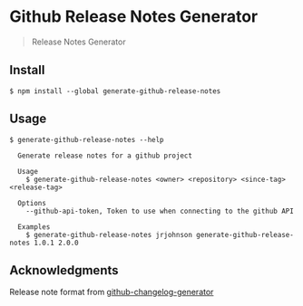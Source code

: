 # Github Release Notes Generator

> Release Notes Generator

## Install

```
$ npm install --global generate-github-release-notes
```

## Usage

```
$ generate-github-release-notes --help

  Generate release notes for a github project

  Usage
    $ generate-github-release-notes <owner> <repository> <since-tag> <release-tag>

  Options
    --github-api-token, Token to use when connecting to the github API

  Examples
    $ generate-github-release-notes jrjohnson generate-github-release-notes 1.0.1 2.0.0
```

## Acknowledgments

Release note format from [github-changelog-generator](https://github.com/skywinder/github-changelog-generator)

